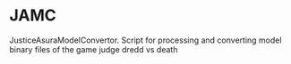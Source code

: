 # JAMC
JusticeAsuraModelConvertor. Script for processing and converting model binary files of the game judge dredd vs death
